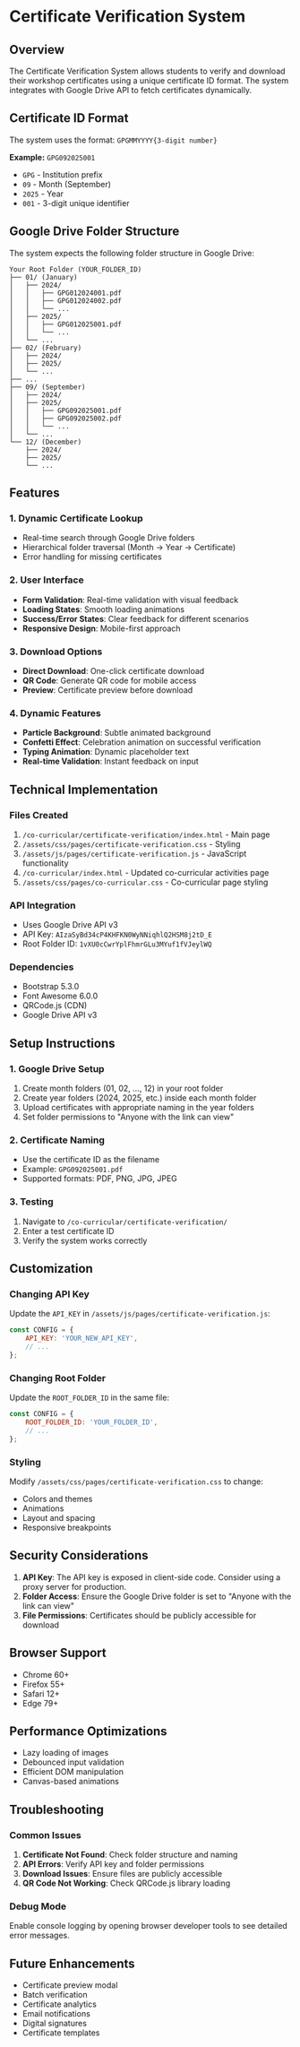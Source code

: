 # Certificate Verification System

## Overview
The Certificate Verification System allows students to verify and download their workshop certificates using a unique certificate ID format. The system integrates with Google Drive API to fetch certificates dynamically.

## Certificate ID Format
The system uses the format: `GPGMMYYYY{3-digit number}`

**Example:** `GPG092025001`
- `GPG` - Institution prefix
- `09` - Month (September)
- `2025` - Year
- `001` - 3-digit unique identifier

## Google Drive Folder Structure
The system expects the following folder structure in Google Drive:

```
Your Root Folder (YOUR_FOLDER_ID)
├── 01/ (January)
│   ├── 2024/
│   │   ├── GPG012024001.pdf
│   │   ├── GPG012024002.pdf
│   │   └── ...
│   ├── 2025/
│   │   ├── GPG012025001.pdf
│   │   └── ...
│   └── ...
├── 02/ (February)
│   ├── 2024/
│   ├── 2025/
│   └── ...
├── ...
├── 09/ (September)
│   ├── 2024/
│   ├── 2025/
│   │   ├── GPG092025001.pdf
│   │   ├── GPG092025002.pdf
│   │   └── ...
│   └── ...
└── 12/ (December)
    ├── 2024/
    ├── 2025/
    └── ...
```

## Features

### 1. Dynamic Certificate Lookup
- Real-time search through Google Drive folders
- Hierarchical folder traversal (Month → Year → Certificate)
- Error handling for missing certificates

### 2. User Interface
- **Form Validation**: Real-time validation with visual feedback
- **Loading States**: Smooth loading animations
- **Success/Error States**: Clear feedback for different scenarios
- **Responsive Design**: Mobile-first approach

### 3. Download Options
- **Direct Download**: One-click certificate download
- **QR Code**: Generate QR code for mobile access
- **Preview**: Certificate preview before download

### 4. Dynamic Features
- **Particle Background**: Subtle animated background
- **Confetti Effect**: Celebration animation on successful verification
- **Typing Animation**: Dynamic placeholder text
- **Real-time Validation**: Instant feedback on input

## Technical Implementation

### Files Created
1. `/co-curricular/certificate-verification/index.html` - Main page
2. `/assets/css/pages/certificate-verification.css` - Styling
3. `/assets/js/pages/certificate-verification.js` - JavaScript functionality
4. `/co-curricular/index.html` - Updated co-curricular activities page
5. `/assets/css/pages/co-curricular.css` - Co-curricular page styling

### API Integration
- Uses Google Drive API v3
- API Key: `AIzaSyBd34cP4KHFKN0WyNNiqhlQ2HSM8j2tD_E`
- Root Folder ID: `1vXU0cCwrYplFhmrGLu3MYuf1fVJeylWQ`

### Dependencies
- Bootstrap 5.3.0
- Font Awesome 6.0.0
- QRCode.js (CDN)
- Google Drive API v3

## Setup Instructions

### 1. Google Drive Setup
1. Create month folders (01, 02, ..., 12) in your root folder
2. Create year folders (2024, 2025, etc.) inside each month folder
3. Upload certificates with appropriate naming in the year folders
4. Set folder permissions to "Anyone with the link can view"

### 2. Certificate Naming
- Use the certificate ID as the filename
- Example: `GPG092025001.pdf`
- Supported formats: PDF, PNG, JPG, JPEG

### 3. Testing
1. Navigate to `/co-curricular/certificate-verification/`
2. Enter a test certificate ID
3. Verify the system works correctly

## Customization

### Changing API Key
Update the `API_KEY` in `/assets/js/pages/certificate-verification.js`:
```javascript
const CONFIG = {
    API_KEY: 'YOUR_NEW_API_KEY',
    // ...
};
```

### Changing Root Folder
Update the `ROOT_FOLDER_ID` in the same file:
```javascript
const CONFIG = {
    ROOT_FOLDER_ID: 'YOUR_FOLDER_ID',
    // ...
};
```

### Styling
Modify `/assets/css/pages/certificate-verification.css` to change:
- Colors and themes
- Animations
- Layout and spacing
- Responsive breakpoints

## Security Considerations

1. **API Key**: The API key is exposed in client-side code. Consider using a proxy server for production.
2. **Folder Access**: Ensure the Google Drive folder is set to "Anyone with the link can view"
3. **File Permissions**: Certificates should be publicly accessible for download

## Browser Support
- Chrome 60+
- Firefox 55+
- Safari 12+
- Edge 79+

## Performance Optimizations
- Lazy loading of images
- Debounced input validation
- Efficient DOM manipulation
- Canvas-based animations

## Troubleshooting

### Common Issues
1. **Certificate Not Found**: Check folder structure and naming
2. **API Errors**: Verify API key and folder permissions
3. **Download Issues**: Ensure files are publicly accessible
4. **QR Code Not Working**: Check QRCode.js library loading

### Debug Mode
Enable console logging by opening browser developer tools to see detailed error messages.

## Future Enhancements
- Certificate preview modal
- Batch verification
- Certificate analytics
- Email notifications
- Digital signatures
- Certificate templates
